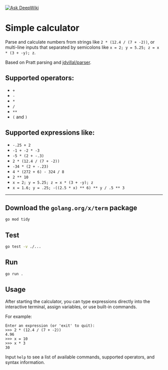 [![Ask DeepWiki](https://deepwiki.com/badge.svg)](https://deepwiki.com/Jakrh/simplecalc)

# Simple calculator

Parse and calculate numbers from strings like `2 * (12.4 / (7 + -2))`, or multi-line inputs that separated by semicolons like `x = 2; y = 5.25; z = x * (3 + -y); z`.

Based on Pratt parsing and [jdvillal/parser](https://github.com/jdvillal/parser/).

## Supported operators:

* `+`
* `-`
* `*`
* `/`
* `**`
* `(` and `)`

## Supported expressions like:

* `-.25 + 2`
* `-1 + -2 * -3`
* `-5 * (2 + -.3)`
* `2 * (12.4 / (7 + -2))`
* `-34 * (2 + -.23)`
* `4 * (272 + 6) - 324 / 8`
* `2 ** 10`
* `x = 2; y = 5.25; z = x * (3 + -y); z`
* `x = 1.6; y = .25; -((2.5 * x) ** 6) ** y / .5 ** 3`

---

## Download the `golang.org/x/term` package

```bash
go mod tidy
```

## Test

```bash
go test -v ./...
```

## Run

```bash
go run .
```

## Usage

After starting the calculator, you can type expressions directly into the interactive terminal, assign variables, or use built-in commands.

For example:

```
Enter an expression (or 'exit' to quit):
>>> 2 * (12.4 / (7 + -2))
4.96
>>> x = 10
>>> x * 3
30
```

Input `help` to see a list of available commands, supported operators, and syntax information.
